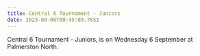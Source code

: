 ```yaml
---
title: Central 6 Tournament - Juniors
date: 2023-09-06T00:45:03.765Z
---
```

Central 6 Tournament - Juniors, is on Wednesday 6 September at Palmerston North.